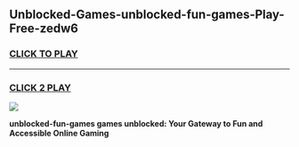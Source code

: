 
## Unblocked-Games-unblocked-fun-games-Play-Free-zedw6
<h3>
<a href="https://premium76.site?title=unblocked-fun-games&ref=24M">CLICK TO PLAY</a></h3>
<hr>

<h3>
<a href="https://premium76.site?title=unblocked-fun-games&ref=24M">CLICK 2 PLAY</a>
  
</h3>

<a href="https://premium76.site?title=unblocked-fun-games&ref=24M"><img src="https://clearcache.store/games.png"></a>


**unblocked-fun-games games unblocked: Your Gateway to Fun and Accessible Online Gaming**
